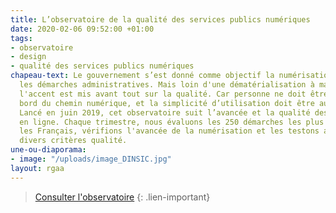 ```yaml
---
title: L’observatoire de la qualité des services publics numériques
date: 2020-02-06 09:52:00 +01:00
tags:
- observatoire
- design
- qualité des services publics numériques
chapeau-text: Le gouvernement s’est donné comme objectif la numérisation de toutes
  les démarches administratives. Mais loin d'une dématérialisation à marche forcée,
  l'accent est mis avant tout sur la qualité. Car personne ne doit être laissé au
  bord du chemin numérique, et la simplicité d’utilisation doit être au rendez-vous.
  Lancé en juin 2019, cet observatoire suit l’avancée et la qualité des services publics
  en ligne. Chaque trimestre, nous évaluons les 250 démarches les plus utilisées par
  les Français, vérifions l'avancée de la numérisation et les testons au regard de
  divers critères qualité.
une-ou-diaporama:
- image: "/uploads/image_DINSIC.jpg"
layout: rgaa
---
```


> [Consulter l'observatoire](https://observatoire.numerique.gouv.fr/observatoire/ "Consulter l'observatoire")
{: .lien-important}
